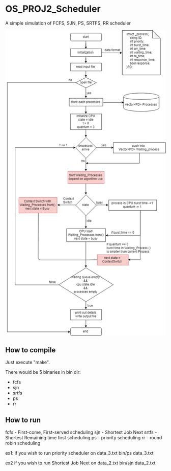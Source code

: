 # OS_PROJ2_Scheduler
A simple simulation of FCFS, SJN, PS, SRTFS, RR scheduler

![image](https://github.com/Oscarkai9139/OS_PROJ2_Scheduler/blob/master/Diagram.png)

## How to compile

Just execute "make".

There would be 5 binaries in bin dir:
- fcfs 
- sjn
- srtfs
- ps
- rr

## How to run
fcfs  - First-come, First-served scheduling 
sjn   - Shortest Job Next
srtfs - Shortest Remaining time first scheduling
ps    - priority scheduling
rr    - round robin scheduling

ex1: if you wish to run priority scheduler on data_3.txt
bin/ps data_3.txt 

ex2 if you wish to run Shortest Job Next on data_2.txt
bin/sjn data_2.txt

